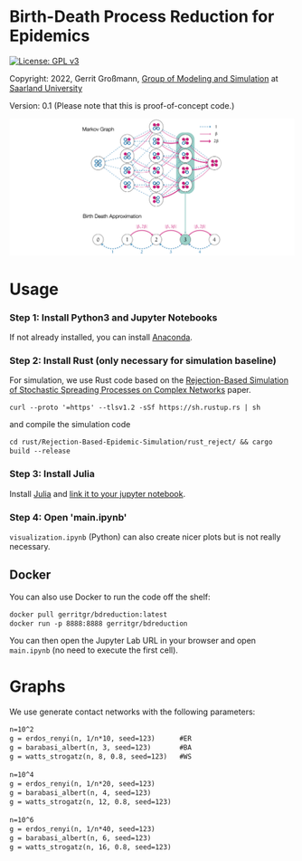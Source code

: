 # Birth-Death Process Reduction for Epidemics


[![License: GPL v3](https://img.shields.io/badge/License-GPL%20v3-blue.svg)](http://www.gnu.org/licenses/gpl-3.0)

Copyright: 2022, Gerrit Großmann, [Group of Modeling and Simulation](https://mosi.uni-saarland.de/) at [Saarland University](http://www.cs.uni-saarland.de/)

Version: 0.1 (Please note that this is proof-of-concept code.)

![alt text](overview.png "Overview")


# Usage

### Step 1: Install Python3 and Jupyter Notebooks
If not already installed, you can install [Anaconda](https://www.anaconda.com/). 

### Step 2: Install Rust (only necessary for simulation baseline)
For simulation, we use Rust code based on the [Rejection-Based Simulation of Stochastic Spreading Processes on Complex Networks](https://www.researchgate.net/publication/330009206_Rejection-Based_Simulation_of_Stochastic_Spreading_Processes_on_Complex_Networks) paper.
```console
curl --proto '=https' --tlsv1.2 -sSf https://sh.rustup.rs | sh
```
and compile the simulation code
```console
cd rust/Rejection-Based-Epidemic-Simulation/rust_reject/ && cargo build --release
```

### Step 3: Install Julia
Install [Julia](https://julialang.org/downloads/) and [link it to your jupyter notebook](https://datatofish.com/add-julia-to-jupyter/).


### Step 4: Open 'main.ipynb'
`visualization.ipynb` (Python) can also create nicer plots but is not really necessary.

## Docker
You can also use Docker to run the code off the shelf:
```console
docker pull gerritgr/bdreduction:latest
docker run -p 8888:8888 gerritgr/bdreduction
```
You can then open the Jupyter Lab URL in your browser and open `main.ipynb` (no need to execute the first cell). 


# Graphs
We use generate contact networks with the following parameters:

```console
n=10^2
g = erdos_renyi(n, 1/n*10, seed=123)      #ER
g = barabasi_albert(n, 3, seed=123)       #BA
g = watts_strogatz(n, 8, 0.8, seed=123)   #WS      

n=10^4
g = erdos_renyi(n, 1/n*20, seed=123)
g = barabasi_albert(n, 4, seed=123)
g = watts_strogatz(n, 12, 0.8, seed=123)  

n=10^6
g = erdos_renyi(n, 1/n*40, seed=123)
g = barabasi_albert(n, 6, seed=123)
g = watts_strogatz(n, 16, 0.8, seed=123)  
```

